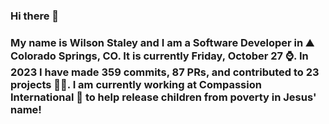 ### Hi there 👋

### My name is Wilson Staley and I am a Software Developer in ⛰ Colorado Springs, CO.  It is currently Friday, October 27 ⌚. In 2023 I have made 359 commits, 87 PRs, and contributed to 23 projects 👨‍💻. I am currently working at Compassion International 🏢 to help release children from poverty in Jesus' name!